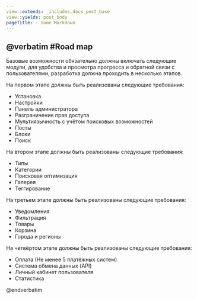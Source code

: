 ```yaml
---
view::extends: _includes.docs_post_base
view::yields: post_body
pageTitle: - Some Markdown
---
```

@verbatim
#Road map
----------


Базовые возможности обязательно должны включать следующие модули, для удобства и просмотра прогресса и обратной связи с пользователями, разработка должна проходить в несколько этапов.


На первом этапе должны быть реализованы следующие требования:

 - Установка
 - Настройки
 - Панель администратора
 - Разграничение прав доступа
 - Мультиязычность с учётом поисковых возможностей 
 - Посты 
 - Блоки 
 - Поиск

На втором этапе должны быть реализованы следующие требования:

 - Типы
 - Категории
 - Поисковая оптимизация 
 - Галерея 
 - Теггирование

На третьем этапе должны быть реализованы следующие требования:

 - Уведомления
 - Фильтрация
 - Товары
 - Корзина
 - Города и регионы

На четвёртом этапе должны быть реализованы следующие требования:

 - Оплата (Не менее 5 платёжных систем)
 - Система обмена данных (API)
 - Личный кабинет пользователя 
 - Статистика

@endverbatim